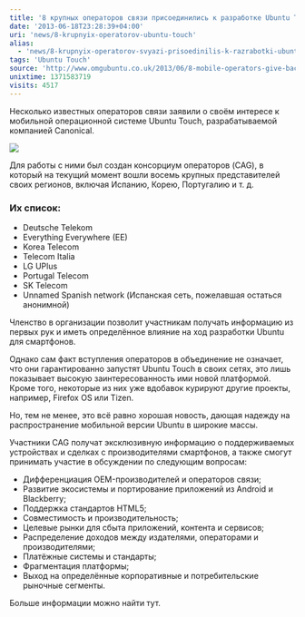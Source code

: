 ```yaml
---
title: '8 крупных операторов связи присоединились к разработке Ubuntu Touch'
date: '2013-06-18T23:28:39+04:00'
uri: 'news/8-krupnyix-operatorov-ubuntu-touch'
alias: 
  - 'news/8-krupnyix-operatorov-svyazi-prisoedinilis-k-razrabotki-ubuntu-touch.html'
tags: 'Ubuntu Touch'
source: 'http://www.omgubuntu.co.uk/2013/06/8-mobile-operators-give-backing-to-ubuntu-touch'
unixtime: 1371583719
visits: 4517
---
```

Несколько известных операторов связи заявили о своём интересе к мобильной операционной системе Ubuntu Touch, разрабатываемой компанией Canonical.

[![](img/2013/06/18/23-00/carrier-advisory-group-9079523220-o.jpg)](img/2013/06/18/23-00/carrier-advisory-group-9079523220-o.jpg)

Для работы с ними был создан консорциум операторов (CAG), в который на текущий момент вошли восемь крупных представителей своих регионов, включая Испанию, Корею, Португалию и т. д.

### Их список:

*   Deutsche Telekom
*   Everything Everywhere (EE)
*   Korea Telecom
*   Telecom Italia
*   LG UPlus
*   Portugal Telecom
*   SK Telecom
*   Unnamed Spanish network (Испанская сеть, пожелавшая остаться анонимной)

Членство в организации позволит участникам получать информацию из первых рук и иметь определённое влияние на ход разработки Ubuntu для смартфонов.

Однако сам факт вступления операторов в объединение не означает, что они гарантированно запустят Ubuntu Touch в своих сетях, это лишь показывает высокую заинтересованность ими новой платформой. Кроме того, некоторые из них уже вдобавок курируют другие проекты, например, Firefox OS или Tizen.

Но, тем не менее, это всё равно хорошая новость, дающая надежду на распространение мобильной версии Ubuntu в широкие массы.

Участники CAG получат эксклюзивную информацию о поддерживаемых устройствах и сделках с производителями смартфонов, а также смогут принимать участие в обсуждении по следующим вопросам:

*   Дифференциация OEM-производителей и операторов связи;
*   Развитие экосистемы и портирование приложений из Android и Blackberry;
*   Поддержка стандартов HTML5;
*   Совместимость и производительность;
*   Целевые рынки для сбыта приложений, контента и сервисов;
*   Распределение доходов между издателями, операторами и производителями;
*   Платёжные системы и стандарты;
*   Фрагментация платформы;
*   Выход на определённые корпоративные и потребительские рыночные сегменты.

Больше информации можно найти тут.
